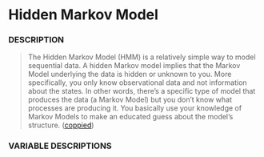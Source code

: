 # Hidden Markov Model

### DESCRIPTION
> The Hidden Markov Model (HMM) is a relatively simple way to model sequential data. A hidden Markov model implies that the Markov Model underlying the data is hidden or unknown to you. More specifically, you only know observational data and not information about the states. In other words, there’s a specific type of model that produces the data (a Markov Model) but you don’t know what processes are producing it. You basically use your knowledge of Markov Models to make an educated guess about the model’s structure. ([coppied](https://www.statisticshowto.com/hidden-markov-model/))

### VARIABLE DESCRIPTIONS


